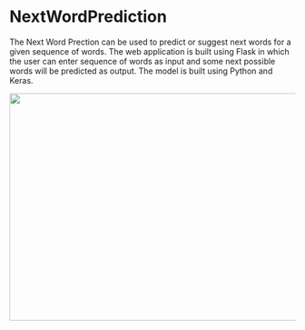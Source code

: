 # NextWordPrediction
The Next Word Prection can be used to predict or suggest next words for a given 
sequence of words. The web application is built using Flask in which the 
user can enter sequence of words as input and some next possible words will 
be predicted as output. The model is built using Python and Keras.

<img src="https://user-images.githubusercontent.com/78637521/180474067-723ed29f-5e24-4225-866b-061796417218.png" width="700" height="400">
